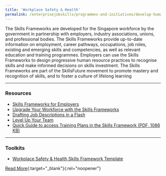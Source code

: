 ```yaml
---
title: 'Workplace Safety & Health'
permalink: /enterprisejobskills/programmes-and-initiatives/develop-human-capital/workplace-safety-health/
---
```


The Skills Frameworks are developed for the Singapore workforce by the government in partnership with employers, industry associations, unions, and professional bodies. The Skills Frameworks provide up-to-date information on employment, career pathways, occupations, job roles, existing and emerging skills and competencies, as well as relevant education and training programmes. Employers can use the Skills Frameworks to design progressive human resource practices to recognise skills and make informed decisions on skills investment. The Skills Frameworks are part of the SkillsFuture movement to promote mastery and recognition of skills, and to foster a culture of lifelong learning

---

### Resources

<ul><li> <a href="https://www.youtube.com/watch?app=desktop&v=DnAsnWZuwFQ" target="_blank" rel="noopener">Skills Frameworks for Employers</a></li><li><a href="https://m.youtube.com/watch?v=q_K2-mgObPQ&time_continue=15" target="_blank" rel="noopener">Upgrade Your Workforce with the Skills Frameworks</a></li><li><a href="https://m.youtube.com/watch?v=DtI4LC3Lv5w" target="_blank" rel="noopener">Drafting Job Descriptions in a Flash</a></li><li><a href="https://m.youtube.com/watch?v=r6JqshM5jWY" target="_blank" rel="noopener">Level Up Your Team</a></li><li><a href="/images/epjs/programmes-and-initiatives/develop-human-capital/Quick_Guide_to_access_Training_Plans_in_the_Skills_Framework.pdf">Quick Guide to access Training Plans in the Skills Framework (PDF, 1086 KB)</a></li></ul>

---

### Toolkits

<ul><li> <a href="https://go.gov.sg/tk-sfwworkplace" target="_blank" rel="noopener">Workplace Safety & Health Skills Framework Template</a></li></ul>

[Read More](https://www.skillsfuture.gov.sg/skills-framework/wsh){:target="_blank"}{:rel="noopener"}
<script src="/jquery/resize-tables.js"></script>
